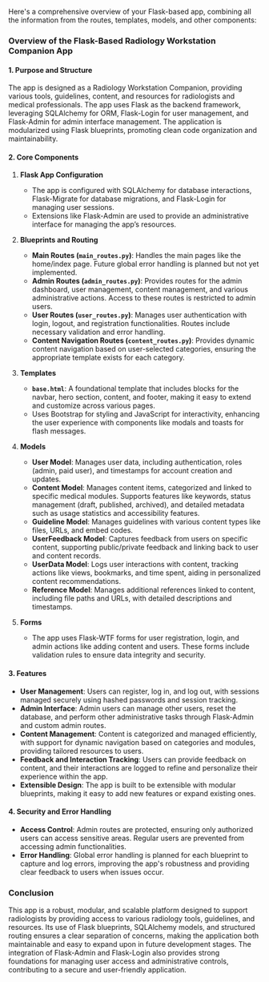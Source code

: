 Here's a comprehensive overview of your Flask-based app, combining all the information from the routes, templates, models, and other components:

### **Overview of the Flask-Based Radiology Workstation Companion App**

#### **1. Purpose and Structure**
The app is designed as a Radiology Workstation Companion, providing various tools, guidelines, content, and resources for radiologists and medical professionals. The app uses Flask as the backend framework, leveraging SQLAlchemy for ORM, Flask-Login for user management, and Flask-Admin for admin interface management. The application is modularized using Flask blueprints, promoting clean code organization and maintainability.

#### **2. Core Components**
1. **Flask App Configuration**
   - The app is configured with SQLAlchemy for database interactions, Flask-Migrate for database migrations, and Flask-Login for managing user sessions.
   - Extensions like Flask-Admin are used to provide an administrative interface for managing the app’s resources.

2. **Blueprints and Routing**
   - **Main Routes (`main_routes.py`)**: Handles the main pages like the home/index page. Future global error handling is planned but not yet implemented.
   - **Admin Routes (`admin_routes.py`)**: Provides routes for the admin dashboard, user management, content management, and various administrative actions. Access to these routes is restricted to admin users.
   - **User Routes (`user_routes.py`)**: Manages user authentication with login, logout, and registration functionalities. Routes include necessary validation and error handling.
   - **Content Navigation Routes (`content_routes.py`)**: Provides dynamic content navigation based on user-selected categories, ensuring the appropriate template exists for each category.

3. **Templates**
   - **`base.html`**: A foundational template that includes blocks for the navbar, hero section, content, and footer, making it easy to extend and customize across various pages.
   - Uses Bootstrap for styling and JavaScript for interactivity, enhancing the user experience with components like modals and toasts for flash messages.

4. **Models**
   - **User Model**: Manages user data, including authentication, roles (admin, paid user), and timestamps for account creation and updates.
   - **Content Model**: Manages content items, categorized and linked to specific medical modules. Supports features like keywords, status management (draft, published, archived), and detailed metadata such as usage statistics and accessibility features.
   - **Guideline Model**: Manages guidelines with various content types like files, URLs, and embed codes.
   - **UserFeedback Model**: Captures feedback from users on specific content, supporting public/private feedback and linking back to user and content records.
   - **UserData Model**: Logs user interactions with content, tracking actions like views, bookmarks, and time spent, aiding in personalized content recommendations.
   - **Reference Model**: Manages additional references linked to content, including file paths and URLs, with detailed descriptions and timestamps.

5. **Forms**
   - The app uses Flask-WTF forms for user registration, login, and admin actions like adding content and users. These forms include validation rules to ensure data integrity and security.

#### **3. Features**
- **User Management**: Users can register, log in, and log out, with sessions managed securely using hashed passwords and session tracking.
- **Admin Interface**: Admin users can manage other users, reset the database, and perform other administrative tasks through Flask-Admin and custom admin routes.
- **Content Management**: Content is categorized and managed efficiently, with support for dynamic navigation based on categories and modules, providing tailored resources to users.
- **Feedback and Interaction Tracking**: Users can provide feedback on content, and their interactions are logged to refine and personalize their experience within the app.
- **Extensible Design**: The app is built to be extensible with modular blueprints, making it easy to add new features or expand existing ones.

#### **4. Security and Error Handling**
- **Access Control**: Admin routes are protected, ensuring only authorized users can access sensitive areas. Regular users are prevented from accessing admin functionalities.
- **Error Handling**: Global error handling is planned for each blueprint to capture and log errors, improving the app's robustness and providing clear feedback to users when issues occur.

### **Conclusion**
This app is a robust, modular, and scalable platform designed to support radiologists by providing access to various radiology tools, guidelines, and resources. Its use of Flask blueprints, SQLAlchemy models, and structured routing ensures a clear separation of concerns, making the application both maintainable and easy to expand upon in future development stages. The integration of Flask-Admin and Flask-Login also provides strong foundations for managing user access and administrative controls, contributing to a secure and user-friendly application.
